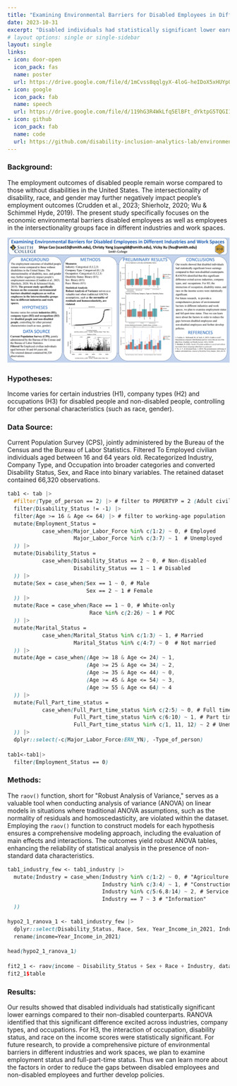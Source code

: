```yaml
---
title: "Examining Environmental Barriers for Disabled Employees in Different Industries and Work Spaces"
date: 2023-10-31
excerpt: "Disabled individuals had statistically significant lower earnings compared to their non-disabled counterparts. RANOVA identified that this significant difference excited across industries, company types, and occupations."
# layout options: single or single-sidebar
layout: single
links:
- icon: door-open
  icon_pack: fas
  name: poster
  url: https://drive.google.com/file/d/1mCvss8qqlgyX-4loG-heIDoX5xHUYp07/view?usp=sharing
- icon: google
  icon_pack: fab
  name: speech
  url: https://drive.google.com/file/d/119hG3R4WkLfq5ElBFt_dYktpG5TQGI1K/view?usp=sharing
- icon: github
  icon_pack: fab
  name: code
  url: https://github.com/disability-inclusion-analytics-lab/environmental_barriers_diff_ind
---
```

### Background:

The employment outcomes of disabled people remain worse compared to those without disabilities in the United States. The intersectionality of disability, race, and gender may further negatively impact people’s employment outcomes (Crudden et al., 2023; Shierholz, 2020; Wu & Schimmel Hyde, 2019). The present study specifically focuses on the economic environmental barriers disabled employees as well as employees in the intersectionality groups face in different industries and work spaces.

![Alt Text](poster.jpg)

### Hypotheses:

Income varies for certain industries (H1), company types (H2) and occupations (H3) for disabled people and non-disabled people, controlling for other personal characteristics (such as race, gender).

### Data Source:

Current Population Survey (CPS), jointly administered by the Bureau of the Census and the Bureau of Labor Statistics.
Filtered To Employed civilian individuals aged between 16 and 64 years old. Recategorized Industry, Company Type, and Occupation into broader categories and converted Disability Status, Sex, and Race into binary variables.
The retained dataset contained 66,320 observations.

```scss
tab1 <- tab |> 
  #filter(Type_of_person == 2) |> # filter to PRPERTYP = 2 (Adult civilian household member)
  filter(Disability_Status != -1) |>
  filter(Age >= 16 & Age <= 64) |> # filter to working-age population
  mutate(Employment_Status = 
           case_when(Major_Labor_Force %in% c(1:2) ~ 0, # Employed
                     Major_Labor_Force %in% c(3:7) ~ 1  # Unemployed
  )) |>
  mutate(Disability_Status = 
           case_when(Disability_Status == 2 ~ 0, # Non-disabled
                     Disability_Status == 1 ~ 1 # Disabled
  )) |>
  mutate(Sex = case_when(Sex == 1 ~ 0, # Male
                         Sex == 2 ~ 1 # Female
  )) |>
  mutate(Race = case_when(Race == 1 ~ 0, # White-only
                          Race %in% c(2:26) ~ 1 # POC
  )) |>
  mutate(Marital_Status = 
           case_when(Marital_Status %in% c(1:3) ~ 1, # Married
                     Marital_Status %in% c(4:7) ~ 0  # Not married
  )) |>
  mutate(Age = case_when((Age >= 18 & Age <= 24) ~ 1,
                         (Age >= 25 & Age <= 34) ~ 2, 
                         (Age >= 35 & Age <= 44) ~ 0, 
                         (Age >= 45 & Age <= 54) ~ 3,
                         (Age >= 55 & Age <= 64) ~ 4
  )) |>
  mutate(Full_Part_time_status = 
           case_when(Full_Part_time_status %in% c(2:5) ~ 0, # Full time
                     Full_Part_time_status %in% c(6:10) ~ 1, # Part time
                     Full_Part_time_status %in% c(1, 11, 12) ~ 2 # Unemployed
  )) |>
  dplyr::select(-c(Major_Labor_Force:ERN_YN), -Type_of_person)

tab1<-tab1|>
  filter(Employment_Status == 0)
```

### Methods:

The `raov()` function, short for "Robust Analysis of Variance," serves as a valuable tool when conducting analysis of variance (ANOVA) on linear models in situations where traditional ANOVA assumptions, such as the normality of residuals and homoscedasticity, are violated within the dataset.
Employing the `raov()` function to construct models for each hypothesis ensures a comprehensive modeling approach, including the evaluation of main effects and interactions. The outcomes yield robust ANOVA tables, enhancing the reliability of statistical analysis in the presence of non-standard data characteristics.

```scss
tab1_industry_few <- tab1_industry |>
  mutate(Industry = case_when(Industry %in% c(1:2) ~ 0, # "Agriculture, forestry,fishing, and hunting", "Mining, quarrying, and oil and gas extraction"
                              Industry %in% c(3:4) ~ 1, # "Construction", "Manufacturing"
                              Industry %in% c(5:6,8:14) ~ 2, # Service Industry
                              Industry == 7 ~ 3 # "Information"
  ))
  
hypo2_1_ranova_1 <- tab1_industry_few |>
  dplyr::select(Disability_Status, Race, Sex, Year_Income_in_2021, Industry)|>
  rename(income=Year_Income_in_2021)

head(hypo2_1_ranova_1)

fit2_1 <- raov(income ~ Disability_Status + Sex + Race + Industry, data = hypo2_1_ranova)
fit2_1$table
```
### Results:

Our results showed that disabled individuals had statistically significant lower earnings compared to their non-disabled counterparts. RANOVA identified that this significant difference excited across industries, company types, and occupations. For H3, the interaction of occupation, disability status, and race on the income scores were statistically significant.
For future research, to provide a comprehensive picture of environmental barriers in different industries and work spaces, we plan to examine employment status and full-part-time status. Thus we can learn more about the factors in order to reduce the gaps between disabled employees and non-disabled employees and further develop policies.
